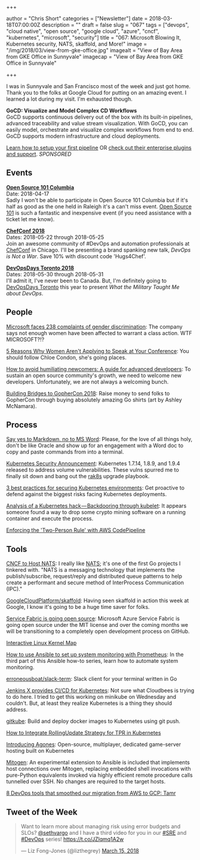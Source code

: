 +++

author = "Chris Short"
categories = ["Newsletter"]
date = 2018-03-18T07:00:00Z
description = ""
draft = false
slug = "067"
tags = ["devops", "cloud native", "open source", "google cloud", "azure", "cncf", "kubernetes", "microsoft", "security"]
title = "067: Microsoft Blowing It, Kubernetes security, NATS, skaffold, and More!"
image = "/img/2018/03/view-from-gke-office.jpg"
imagealt = "View of Bay Area from GKE Office in Sunnyvale"
imagecap = "View of Bay Area from GKE Office in Sunnyvale"

+++

I was in Sunnyvale and San Francisco most of the week and just got home. Thank you to the folks at Google Cloud for putting on an amazing event. I learned a lot during my visit. I'm exhausted though.

**GoCD: Visualize and Model Complex CD Workflows**  
GoCD supports continuous delivery out of the box with its built-in pipelines, advanced traceability and value stream visualization. With GoCD, you can easily model, orchestrate and visualize complex workflows from end to end. GoCD supports modern infrastructure and cloud deployments.

[Learn how to setup your first pipeline](https://www.gocd.org/getting-started/part-1/?utm_source=changelog&utm_campaign=changelog-news&utm_campaign=gocd_visualize_model_workslow&utm_medium=newsletter_ad&utm_source=devopsish&utm_content=GOCD_getting_started&utm_term=) OR [check out their enterprise plugins and support](https://www.gocd.org/enterprise/?utm_campaign=gocd_visualize_model_workslow&utm_medium=newsletter_ad&utm_source=devopsish&utm_content=enterprise_page&utm_term=). *SPONSORED*

## Events

[**Open Source 101 Columbia**](http://opensource101.com/columbia/)  
Date: 2018-04-17  
Sadly I won't be able to participate in Open Source 101 Columbia but if it's half as good as the one held in Raleigh it's a can't miss event. [Open Source 101](http://opensource101.com/columbia/) is such a fantastic and inexpensive event (if you need assistance with a ticket let me know).

[**ChefConf 2018**](https://chefconf.chef.io/)  
Dates: 2018-05-22 through 2018-05-25  
Join an awesome community of #DevOps and automation professionals at [ChefConf](https://chefconf.chef.io/) in Chicago. I'll be presenting a brand spanking new talk, *DevOps is Not a War*. Save 10% with discount code 'Hugs4Chef'.

[**DevOpsDays Toronto 2018**](https://www.devopsdays.org/events/2018-toronto/welcome/)  
Dates: 2018-05-30 through 2018-05-31  
I'll admit it, I've never been to Canada. But, I'm definitely going to [DevOpsDays Toronto](https://www.devopsdays.org/events/2018-toronto/welcome/) this year to present *What the Military Taught Me about DevOps*.

## People

[Microsoft faces 238 complaints of gender discrimination](https://www.engadget.com/2018/03/13/microsoft-faces-238-complaints-of-gender-discrimination-harassment/): The company says not enough women have been affected to warrant a class action. WTF MICROSOFT?!?

[5 Reasons Why Women Aren't Applying to Speak at Your Conference](https://gojanego.co/5-reasons-why-women-arent-applying-to-speak-at-your-conference/): You should follow Chloe Condon, she's going places.

[How to avoid humiliating newcomers: A guide for advanced developers](https://opensource.com/article/18/3/avoid-humiliating-newcomers): To sustain an open source community's growth, we need to welcome new developers. Unfortunately, we are not always a welcoming bunch.

[Building Bridges to GopherCon 2018](https://medium.com/@ashleymcnamara/gophercon-2018-b9a97387b954): Raise money to send folks to GopherCon through buying absolutely amazing Go shirts (art by Ashley McNamara).

<p><script async src="//pagead2.googlesyndication.com/pagead/js/adsbygoogle.js"></script>
<ins class="adsbygoogle"
     style="display:block; text-align:center;"
     data-ad-layout="in-article"
     data-ad-format="fluid"
     data-ad-client="ca-pub-8972983586873269"
     data-ad-slot="9019534115"></ins>
<script>
     (adsbygoogle = window.adsbygoogle || []).push({});
</script></p>

## Process

[Say yes to Markdown, no to MS Word](https://medium.com/@drodil/say-yes-to-markdown-no-to-ms-word-be4692e7a8cd): Please, for the love of all things holy, don't be like Oracle and show up for an engagement with a Word doc to copy and paste commands from into a terminal.

[Kubernetes Security Announcement](https://groups.google.com/forum/#!topic/kubernetes-dev/YWizN8DQS5k): Kubernetes 1.7.14, 1.8.9, and 1.9.4 released to address volume vulnerabilities. These vulns spurred me to finally sit down and bang out the [rak8s](https://rak8s.io/) upgrade playbook.

[3 best practices for securing Kubernetes environments](https://opensource.com/article/18/3/best-practices-securing-kubernetes-environments): Get proactive to defend against the biggest risks facing Kubernetes deployments.

[Analysis of a Kubernetes hack — Backdooring through kubelet](https://medium.com/handy-tech/analysis-of-a-kubernetes-hack-backdooring-through-kubelet-823be5c3d67c): It appears someone found a way to drop some crypto mining software on a running container and execute the process.

[Enforcing the 'Two-Person Rule' with AWS CodePipeline](https://www.trek10.com/blog/enforcing-two-person-rule-aws-codepipeline/)

<p><script async src="//pagead2.googlesyndication.com/pagead/js/adsbygoogle.js"></script>
<!-- devopsish.com Responsive -->
<ins class="adsbygoogle"
     style="display:block"
     data-ad-client="ca-pub-8972983586873269"
     data-ad-slot="4977359089"
     data-ad-format="auto"></ins>
<script>
(adsbygoogle = window.adsbygoogle || []).push({});
</script></p>

## Tools

[CNCF to Host NATS](https://www.cncf.io/blog/2018/03/15/cncf-to-host-nats/): I really like [NATS](https://nats.io/); it's one of the first Go projects I tinkered with. "NATS is a messaging technology that implements the publish/subscribe, request/reply and distributed queue patterns to help create a performant and secure method of InterProcess Communication (IPC)."

[GoogleCloudPlatform/skaffold](https://github.com/GoogleCloudPlatform/skaffold): Having seen skaffold in action this week at Google, I know it's going to be a huge time saver for folks.

[Service Fabric is going open source](https://blogs.msdn.microsoft.com/azureservicefabric/2018/03/14/service-fabric-is-going-open-source/): Microsoft Azure Service Fabric is going open source under the MIT license and over the coming months we will be transitioning to a completely open development process on GitHub.

[Interactive Linux Kernel Map](http://www.makelinux.net/kernel_map/)

[How to use Ansible to set up system monitoring with Prometheus](https://opensource.com/article/18/3/how-use-ansible-set-system-monitoring-prometheus): In the third part of this Ansible how-to series, learn how to automate system monitoring.

[erroneousboat/slack-term](https://github.com/erroneousboat/slack-term): Slack client for your terminal written in Go

[Jenkins X provides CI/CD for Kubernetes](http://jenkins-x.io/): Not sure what Cloudbees is trying to do here. I tried to get this working on minikube on Wednesday and couldn't. But, at least they realize Kubernetes is a thing they should address.

[gitkube](https://gitkube.sh/): Build and deploy docker images to Kubernetes using git push.

[How to Integrate RollingUpdate Strategy for TPR in Kubernetes](http://blog.kubernetes.io/2018/03/how-to-integrate-rollingupdate-strategy.html)

[Introducing Agones](https://cloudplatform.googleblog.com/2018/03/introducing-Agones-open-source-multiplayer-dedicated-game-server-hosting-built-on-Kubernetes.html): Open-source, multiplayer, dedicated game-server hosting built on Kubernetes

[Mitogen](http://mitogen.readthedocs.io/en/latest/ansible.html): An experimental extension to Ansible is included that implements host connections over Mitogen, replacing embedded shell invocations with pure-Python equivalents invoked via highly efficient remote procedure calls tunnelled over SSH. No changes are required to the target hosts.

[8 DevOps tools that smoothed our migration from AWS to GCP: Tamr](https://cloudplatform.googleblog.com/2018/03/8-DevOps-tools-that-smoothed-our-migration-from-AWS-to-GCP-Tamr.html)

## Tweet of the Week

<blockquote class="twitter-tweet" data-lang="en"><p lang="en" dir="ltr">Want to learn more about managing risk using error budgets and SLOs? <a href="https://twitter.com/sethvargo?ref_src=twsrc%5Etfw">@sethvargo</a> and I have a third video for you in our <a href="https://twitter.com/hashtag/SRE?src=hash&amp;ref_src=twsrc%5Etfw">#SRE</a> and <a href="https://twitter.com/hashtag/DevOps?src=hash&amp;ref_src=twsrc%5Etfw">#DevOps</a> series! <a href="https://t.co/JZlqmq1A2w">https://t.co/JZlqmq1A2w</a></p>&mdash; Liz Fong-Jones (@lizthegrey) <a href="https://twitter.com/lizthegrey/status/974392354328272897?ref_src=twsrc%5Etfw">March 15, 2018</a></blockquote>
<script async src="https://platform.twitter.com/widgets.js" charset="utf-8"></script>